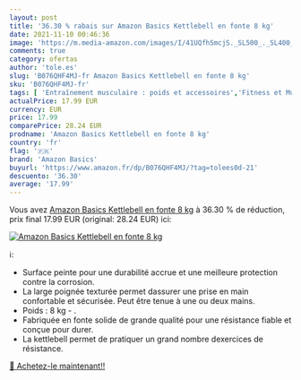 ```yaml
---
layout: post
title: '36.30 % rabais sur Amazon Basics Kettlebell en fonte 8 kg'
date: 2021-11-10 00:46:36
image: 'https://m.media-amazon.com/images/I/41UQfhSmcjS._SL500_._SL400_.jpg'
comments: true
category: ofertas
author: 'tole.es'
slug: 'B076QHF4MJ-fr Amazon Basics Kettlebell en fonte 8 kg'
sku: 'B076QHF4MJ-fr'
tags: [ 'Entraînement musculaire : poids et accessoires','Fitness et Musculation','Kettlebells','Musculation','Sports et Loisirs','amazon basics', ]
actualPrice: 17.99 EUR
currency: EUR
price: 17.99
comparePrice: 28.24 EUR
prodname: 'Amazon Basics Kettlebell en fonte 8 kg'
country: 'fr'
flag: '🇫🇷'
brand: 'Amazon Basics'
buyurl: 'https://www.amazon.fr/dp/B076QHF4MJ/?tag=tolees0d-21'
descuento: '36.30'
average: '17.99'
---
```


Vous avez [Amazon Basics Kettlebell en fonte 8 kg](https://www.amazon.fr/dp/B076QHF4MJ/?tag=tolees0d-21)  à  36.30 % de réduction, prix final  17.99 EUR (original: 28.24 EUR) ici:

[![Amazon Basics Kettlebell en fonte 8 kg](https://m.media-amazon.com/images/I/41UQfhSmcjS._SL500_._SL400_.jpg)](https://www.amazon.fr/dp/B076QHF4MJ/?tag=tolees0d-21)

ℹ️:

- Surface peinte pour une durabilité accrue et une meilleure protection contre la corrosion.
- La large poignée texturée permet dassurer une prise en main confortable et sécurisée. Peut être tenue à une ou deux mains.
- Poids : 8 kg - .
- Fabriquée en fonte solide de grande qualité pour une résistance fiable et conçue pour durer.
- La kettlebell permet de pratiquer un grand nombre dexercices de résistance.

[🛒 Achetez-le maintenant!!](https://www.amazon.fr/dp/B076QHF4MJ/?tag=tolees0d-21)

